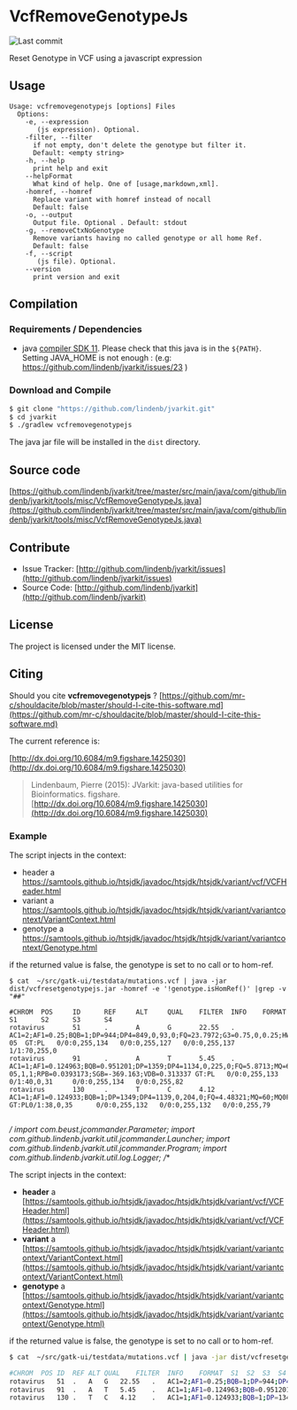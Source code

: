 # VcfRemoveGenotypeJs

![Last commit](https://img.shields.io/github/last-commit/lindenb/jvarkit.png)

Reset Genotype in VCF using a javascript expression


## Usage

```
Usage: vcfremovegenotypejs [options] Files
  Options:
    -e, --expression
       (js expression). Optional.
    -filter, --filter
      if not empty, don't delete the genotype but filter it.
      Default: <empty string>
    -h, --help
      print help and exit
    --helpFormat
      What kind of help. One of [usage,markdown,xml].
    -homref, --homref
      Replace variant with homref instead of nocall
      Default: false
    -o, --output
      Output file. Optional . Default: stdout
    -g, --removeCtxNoGenotype
      Remove variants having no called genotype or all home Ref.
      Default: false
    -f, --script
       (js file). Optional.
    --version
      print version and exit

```

## Compilation

### Requirements / Dependencies

* java [compiler SDK 11](https://jdk.java.net/11/). Please check that this java is in the `${PATH}`. Setting JAVA_HOME is not enough : (e.g: https://github.com/lindenb/jvarkit/issues/23 )


### Download and Compile

```bash
$ git clone "https://github.com/lindenb/jvarkit.git"
$ cd jvarkit
$ ./gradlew vcfremovegenotypejs
```

The java jar file will be installed in the `dist` directory.

## Source code 

[https://github.com/lindenb/jvarkit/tree/master/src/main/java/com/github/lindenb/jvarkit/tools/misc/VcfRemoveGenotypeJs.java](https://github.com/lindenb/jvarkit/tree/master/src/main/java/com/github/lindenb/jvarkit/tools/misc/VcfRemoveGenotypeJs.java)


## Contribute

- Issue Tracker: [http://github.com/lindenb/jvarkit/issues](http://github.com/lindenb/jvarkit/issues)
- Source Code: [http://github.com/lindenb/jvarkit](http://github.com/lindenb/jvarkit)

## License

The project is licensed under the MIT license.

## Citing

Should you cite **vcfremovegenotypejs** ? [https://github.com/mr-c/shouldacite/blob/master/should-I-cite-this-software.md](https://github.com/mr-c/shouldacite/blob/master/should-I-cite-this-software.md)

The current reference is:

[http://dx.doi.org/10.6084/m9.figshare.1425030](http://dx.doi.org/10.6084/m9.figshare.1425030)

> Lindenbaum, Pierre (2015): JVarkit: java-based utilities for Bioinformatics. figshare.
> [http://dx.doi.org/10.6084/m9.figshare.1425030](http://dx.doi.org/10.6084/m9.figshare.1425030)





### Example

The script injects in the context:
 *  header a https://samtools.github.io/htsjdk/javadoc/htsjdk/htsjdk/variant/vcf/VCFHeader.html
 *  variant a https://samtools.github.io/htsjdk/javadoc/htsjdk/htsjdk/variant/variantcontext/VariantContext.html
 *  genotype a https://samtools.github.io/htsjdk/javadoc/htsjdk/htsjdk/variant/variantcontext/Genotype.html

if the returned value is false, the genotype is set to no call or to hom-ref.


```
$ cat  ~/src/gatk-ui/testdata/mutations.vcf | java -jar dist/vcfresetgenotypejs.jar -homref -e '!genotype.isHomRef()' |grep -v "##"

#CHROM  POS     ID      REF     ALT     QUAL    FILTER  INFO    FORMAT  S1      S2      S3      S4
rotavirus       51      .       A       G       22.55   .       AC1=2;AF1=0.25;BQB=1;DP=944;DP4=849,0,93,0;FQ=23.7972;G3=0.75,0,0.25;HWE=0.033921;MQ=60;MQ0F=0;MQB=1;PV4=1,1,1,1;RPB=0.993129;SGB=-61.9012;VDB=3.53678e-05  GT:PL   0/0:0,255,134   0/0:0,255,127   0/0:0,255,137   1/1:70,255,0
rotavirus       91      .       A       T       5.45    .       AC1=1;AF1=0.124963;BQB=0.951201;DP=1359;DP4=1134,0,225,0;FQ=5.8713;MQ=60;MQ0F=0;MQB=1;PV4=1,4.80825e-05,1,1;RPB=0.0393173;SGB=-369.163;VDB=0.313337 GT:PL   0/0:0,255,133   0/1:40,0,31     0/0:0,255,134   0/0:0,255,82
rotavirus       130     .       T       C       4.12    .       AC1=1;AF1=0.124933;BQB=1;DP=1349;DP4=1139,0,204,0;FQ=4.48321;MQ=60;MQ0F=0;MQB=1;PV4=1,1,1,1;RPB=0.762964;SGB=-335.275;VDB=0.00084636  GT:PL0/1:38,0,35      0/0:0,255,132   0/0:0,255,132   0/0:0,255,79


```


 */
import com.beust.jcommander.Parameter;
import com.github.lindenb.jvarkit.util.jcommander.Launcher;
import com.github.lindenb.jvarkit.util.jcommander.Program;
import com.github.lindenb.jvarkit.util.log.Logger;
/**
 
 The script injects in the context:

  * **header** a [https://samtools.github.io/htsjdk/javadoc/htsjdk/htsjdk/variant/vcf/VCFHeader.html](https://samtools.github.io/htsjdk/javadoc/htsjdk/htsjdk/variant/vcf/VCFHeader.html)
  * **variant** a [https://samtools.github.io/htsjdk/javadoc/htsjdk/htsjdk/variant/variantcontext/VariantContext.html](https://samtools.github.io/htsjdk/javadoc/htsjdk/htsjdk/variant/variantcontext/VariantContext.html)
  * **genotype** a [https://samtools.github.io/htsjdk/javadoc/htsjdk/htsjdk/variant/variantcontext/Genotype.html](https://samtools.github.io/htsjdk/javadoc/htsjdk/htsjdk/variant/variantcontext/Genotype.html)



if the returned value is false, the genotype is set to no call or to hom-ref.

```bash
$ cat  ~/src/gatk-ui/testdata/mutations.vcf | java -jar dist/vcfresetgenotypejs.jar -homref -e '!genotype.isHomRef()' |grep -v "##"

#CHROM	POS	ID	REF	ALT	QUAL	FILTER	INFO	FORMAT	S1	S2	S3	S4
rotavirus	51	.	A	G	22.55	.	AC1=2;AF1=0.25;BQB=1;DP=944;DP4=849,0,93,0;FQ=23.7972;G3=0.75,0,0.25;HWE=0.033921;MQ=60;MQ0F=0;MQB=1;PV4=1,1,1,1;RPB=0.993129;SGB=-61.9012;VDB=3.53678e-05	GT:PL	0/0:0,255,134	0/0:0,255,127	0/0:0,255,137	1/1:70,255,0
rotavirus	91	.	A	T	5.45	.	AC1=1;AF1=0.124963;BQB=0.951201;DP=1359;DP4=1134,0,225,0;FQ=5.8713;MQ=60;MQ0F=0;MQB=1;PV4=1,4.80825e-05,1,1;RPB=0.0393173;SGB=-369.163;VDB=0.313337	GT:PL	0/0:0,255,133	0/1:40,0,31	0/0:0,255,134	0/0:0,255,82
rotavirus	130	.	T	C	4.12	.	AC1=1;AF1=0.124933;BQB=1;DP=1349;DP4=1139,0,204,0;FQ=4.48321;MQ=60;MQ0F=0;MQB=1;PV4=1,1,1,1;RPB=0.762964;SGB=-335.275;VDB=0.00084636	GT:PL	0/1:38,0,35	0/0:0,255,132	0/0:0,255,132	0/0:0,255,79
```



 
